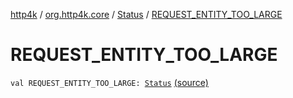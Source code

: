 [http4k](../../index.md) / [org.http4k.core](../index.md) / [Status](index.md) / [REQUEST_ENTITY_TOO_LARGE](./-r-e-q-u-e-s-t_-e-n-t-i-t-y_-t-o-o_-l-a-r-g-e.md)

# REQUEST_ENTITY_TOO_LARGE

`val REQUEST_ENTITY_TOO_LARGE: `[`Status`](index.md) [(source)](https://github.com/http4k/http4k/blob/master/http4k-core/src/main/kotlin/org/http4k/core/Status.kt#L46)